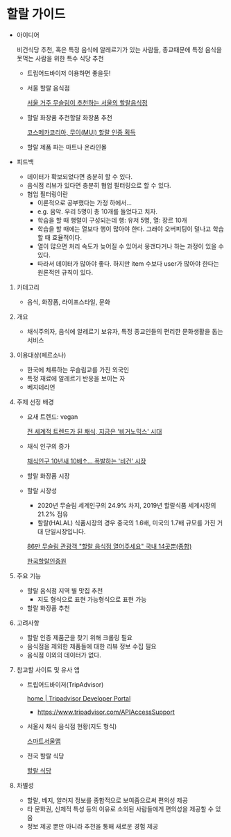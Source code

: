 # 할랄 가이드

- 아이디어

  비건식당 추천, 혹은 특정 음식에 알레르기가 있는 사람들, 종교때문에 특정 음식을 못먹는 사람을 위한 특수 식당 추천

  - 트립어드바이저 이용하면 좋을듯!

  - 서울 할랄 음식점

    [서울 거주 무슬림이 추천하는 서울의 할랄음식점](https://korean.visitseoul.net/hallyu/서울-거주-무슬림이-추천하는-서울의-할랄음식점_/23531)

  - 할랄 화장품 추천할랄 화장품 추천

    [코스메카코리아, 무이(MUI) 할랄 인증 획득](https://www.thekbs.co.kr/news/articleView.html?idxno=1906)

  - 할랄 제품 파는 마트나 온라인몰

- 피드백

  - 데이터가 확보되었다면 충분히 할 수 있다.
  - 음식점 리뷰가 있다면 충분히 협업 필터링으로 할 수 있다.
  - 협업 필터링이란
    - 이론적으로 공부했다는 가정 하에서...
    - e.g. 음악. 우리 5명이 총 10개를 들었다고 치자.
    - 학습을 할 때 행렬이 구성되는데 행: 유저 5명, 열: 장르 10개
    - 학습을 할 때에는 열보다 행이 많아야 한다. 그래야 오버피팅이 덜나고 학습할 때 효율적이다.
    - 열이 많으면 처리 속도가 늦어질 수 있어서 뭉갠다거나 하는 과정이 있을 수 있다.
    - 따라서 데이터가 많아야 좋다. 하지만 item 수보다 user가 많아야 한다는 원론적인 규칙이 있다.

1. 카테고리

   - 음식, 화장품, 라이프스타일, 문화

2. 개요

   - 채식주의자, 음식에 알레르기 보유자, 특정 종교인들의 편리한 문화생활을 돕는 서비스

3. 이용대상(페르소나)

   - 한국에 체류하는 무슬림교를 가진 외국인
   - 특정 재료에 알레르기 반응을 보이는 자
   - 베지테리언

4. 주제 선정 배경

   - 요새 트렌드: vegan

     [전 세계적 트렌드가 된 채식, 지금은 '비거노믹스' 시대](https://blog.ibk.co.kr/2554)

   - 채식 인구의 증가

     [채식인구 10년새 10배↑... 폭발하는 '비건' 시장](https://www.hankookilbo.com/News/Read/A2021010813240002392)

   - 할랄 화장품 시장

     

   - 할랄 시장성

     - 2020년 무슬림 세계인구의 24.9% 차지, 2019년 할랄식품 세계시장의 21.2% 점유
     - 할랄(HALAL) 식품시장의 경우 중국의 1.6배, 미국의 1.7배 규모를 가진 거대 단일시장입니다.

     [86만 무슬림 관광객 "할랄 음식점 열어주세요" 국내 14곳뿐(종합)](https://www.asiae.co.kr/article/2018092111472805279)

     [한국할랄인증원](http://www.koreahalal.kr/base/sub1/02.php)

     

5. 주요 기능

   - 할랄 음식점 지역 별 맛집 추천
     - 지도 형식으로 표현 가능형식으로 표현 가능
   - 할랄 화장품 추천

6. 고려사항

   - 할랄 인증 제품군을 찾기 위해 크롤링 필요
   - 음식점을 제외한 제품들에 대한 리뷰 정보 수집 필요
   - 음식점 이외의 데이터가 없다.

7. 참고할 사이트 및 유사 앱

   - 트립어드바이저(TripAdvisor)

     [home | Tripadvisor Developer Portal](http://developer-tripadvisor.com/home/)

     - https://www.tripadvisor.com/APIAccessSupport

   - 서울시 채식 음식점 현황(지도 형식)

     [스마트서울맵](https://map.seoul.go.kr/smgis2/themeMapCopy?mode=themeMapCopy&thm_theme_id=11102766&map_type=1&xpoint=126.978509&ypoint=37.566611&level=9&radius=2000&oldmap=&tp=0.7&maptile=BASEMAP_GEN&order=0&utid=&copy_mode=theme)

   - 전국 할랄 식당

     [할랄 식당](https://www.islaminkorea.net/ko/category/음식점)

8. 차별성

   - 할랄, 베지, 알러지 정보를 종합적으로 보여줌으로써 편의성 제공
   - 타 문화권, 신체적 특성 등의 이유로 소외된 사람들에게 편의성을 제공할 수 있음
   - 정보 제공 뿐만 아니라 추천을 통해 새로운 경험 제공